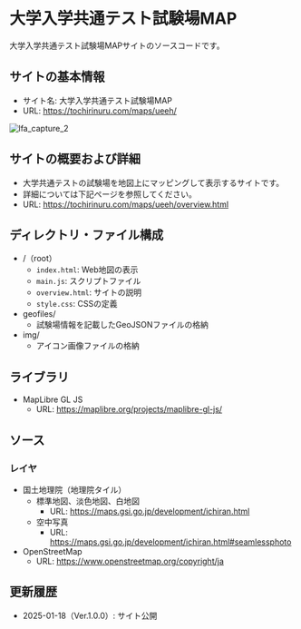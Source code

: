 # 大学入学共通テスト試験場MAP
大学入学共通テスト試験場MAPサイトのソースコードです。

## サイトの基本情報
- サイト名: 大学入学共通テスト試験場MAP
- URL: https://tochirinuru.com/maps/ueeh/

![lfa_capture_2](https://github.com/tochirinuru/lfa/assets/102892587/6da4416c-ecaa-49e2-bab2-9bf42ee31b41)

## サイトの概要および詳細
- 大学共通テストの試験場を地図上にマッピングして表示するサイトです。
- 詳細については下記ページを参照してください。
- URL: https://tochirinuru.com/maps/ueeh/overview.html

## ディレクトリ・ファイル構成
- /（root）
  - `index.html`: Web地図の表示
  - `main.js`: スクリプトファイル
  - `overview.html`: サイトの説明
  - `style.css`: CSSの定義
- geofiles/
  - 試験場情報を記載したGeoJSONファイルの格納
- img/
  - アイコン画像ファイルの格納

## ライブラリ
- MapLibre GL JS
  - URL: https://maplibre.org/projects/maplibre-gl-js/

## ソース
### レイヤ
- 国土地理院（地理院タイル）
  - 標準地図、淡色地図、白地図
    - URL: https://maps.gsi.go.jp/development/ichiran.html
  - 空中写真
    - URL: https://maps.gsi.go.jp/development/ichiran.html#seamlessphoto
- OpenStreetMap
  - URL: https://www.openstreetmap.org/copyright/ja

## 更新履歴
- 2025-01-18（Ver.1.0.0）: サイト公開
